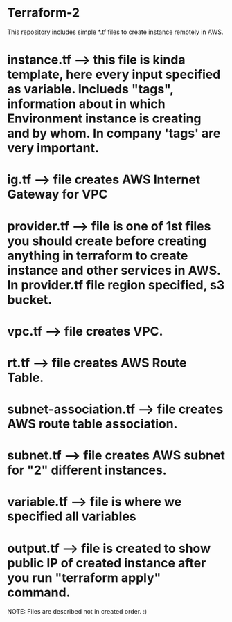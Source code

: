 # Terraform-2
This repository includes simple *.tf files to create instance remotely in AWS.
# instance.tf --> this file is kinda template, here every input specified as variable. Inclueds "tags", information about in which Environment instance is creating and by whom. In company 'tags' are very important.

# ig.tf --> file creates AWS Internet Gateway for VPC

# provider.tf --> file is one of 1st files you should create before creating anything in terraform to create instance and other services in AWS. In provider.tf file region specified, s3 bucket.

# vpc.tf --> file creates VPC.

# rt.tf --> file creates AWS Route Table.

# subnet-association.tf --> file creates AWS route table association.

# subnet.tf --> file creates AWS subnet for  "2" different instances. 

# variable.tf --> file is where we specified all variables   

# output.tf --> file is created to show public IP of created instance after you run "terraform apply" command. 

NOTE: Files are described not in created order. :)
